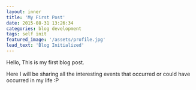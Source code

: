 ```yaml
---
layout: inner
title: 'My First Post'
date: 2015-08-31 13:26:34
categories: blog development
tags: self init
featured_image: '/assets/profile.jpg'
lead_text: 'Blog Initialized'
---
```


Hello, This is my first blog post.

Here I will be sharing all the interesting events that occurred or could have occurred in my life :P 
